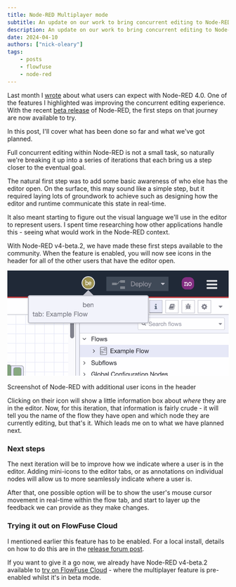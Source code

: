 ```yaml
---
title: Node-RED Multiplayer mode
subtitle: An update on our work to bring concurrent editing to Node-RED
description: An update on our work to bring concurrent editing to Node-RED
date: 2024-04-10
authors: ["nick-oleary"]
tags:
    - posts
    - flowfuse
    - node-red
---
```


Last month I [wrote](/blog/2024/03/looking-towards-node-red-4/) about what users
can expect with Node-RED 4.0. One of the features I highlighted was improving the
concurrent editing experience. With the recent [beta release](https://discourse.nodered.org/t/node-red-4-0-0-beta-2-released/87026) of Node-RED, the first
steps on that journey are now available to try.

In this post, I'll cover what has been done so far and what we've got planned.

<!--more-->


Full concurrent editing within Node-RED is not a small task, so naturally we're breaking it up into a series of iterations that each bring us a step closer to the eventual goal.

The natural first step was to add some basic awareness of who else has the editor open. On the surface, this may sound like a simple step, but it required laying lots of groundwork to achieve such as designing how the editor and runtime communicate this state in real-time.

It also meant starting to figure out the visual language we'll use in the editor to represent users. I spent time researching how other applications handle this - seeing what would work in the Node-RED context.

With Node-RED v4-beta.2, we have made these first steps available to the community. When the feature is enabled, you will now see icons in the header for all of the other users that have the editor open. 

![Screenshot of Node-RED with additional user icons in the header](images/nr-multiplayer.png)
<figcaption>Screenshot of Node-RED with additional user icons in the header</figcaption>

Clicking on their icon will show a little information box about *where* they are in the editor. Now, for this iteration, that information is fairly crude - it will tell you the name of the flow they have open and which node they are currently editing, but that's it. Which leads me on to what we have planned next.

### Next steps

The next iteration will be to improve how we indicate where a user is in the editor. Adding mini-icons to the editor tabs, or as annotations on individual nodes will allow us to more seamlessly indicate where a user is.

After that, one possible option will be to show the user's mouse cursor movement in real-time within the flow tab, and start to layer up the feedback we can provide as they make changes.

### Trying it out on FlowFuse Cloud

I mentioned earlier this feature has to be enabled. For a local install, details on how to do this are in the [release forum post](https://discourse.nodered.org/t/node-red-4-0-0-beta-2-released/87026#introducing-multiplayer-mode-2).

If you want to give it a go now, we already have Node-RED v4-beta.2 available to [try on FlowFuse Cloud](https://app.flowfuse.com/) - where the multiplayer feature is pre-enabled whilst it's in beta mode.

